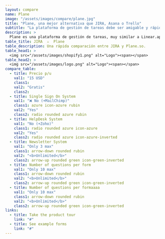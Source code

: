 ```yaml
---
layout: compare
name: Plane
image: "/assets/images/compare/plane.jpg"
title: "Plane, una mejor alternativa que JIRA, Asana o Trello"
subtitle: "La plataforma de gestión de tareas debe ser amigable y rápida, pero, sobre todo, moderna."
description: >
  Plane es una plataforma de gestión de tareas, muy similar a Linear.app. Es 100% libre, y tiene todo lo necesario para una <b>gestión ágil y útil.</b><br><br>.👉 <a href="https://proyectos.patagon.dev/">Prueba una Demo de la plataforma Plane acá</a>.
table_title: JIRA  ⚔️  Plane
table_description: Una rápida comparación entre JIRA y Plane.so.
table_head1: >
  <img src="/assets/images/shopify1.png" alt="Logo"><span></span>
table_head2: >
  <img src="/assets/images/logo.png" alt="Logo"><span></span>
compare_table:
  - title: Precio p/u
    val1: "15 USD"
    class1:
    val2: "Gratis"
    class2: 
  - title: Single Sign On System
    val1: "❌ No (+MailChimp)"
    class1: azure icon-azure rubin
    val2: "Yes"
    class2: radio rounded azure rubin
  - title: HelpDesk System
    val1: "No (+Zoho)"
    class1: radio rounded azure icon-azure
    val2: "Yes"
    class2: radio rounded azure icon-azure-inverted
  - title: Newsletter System
    val1: "Only 3 max"
    class1: arrow-down rounded rubin
    val2: "<b>Unlimited</b>"
    class2: arrow-up rounded green icon-green-inverted
  - title: Number of questions per form
    val1: "Only 10 max"
    class1: arrow-down rounded rubin
    val2: "<b>Unlimited</b>"
    class2: arrow-up rounded green icon-green-inverted
  - title: Number of questions per formaaaa
    val1: "Only 10 max"
    class1: arrow-down rounded rubin
    val2: "<b>Unlimited</b>"
    class2: arrow-up rounded green icon-green-inverted
links:
  - title: Take the product tour 
    link: "#"
  - title: See example forms 
    link: "#"
---
```


